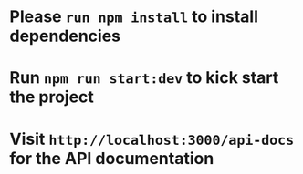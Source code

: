 # Please `run npm install` to install dependencies
# Run `npm run start:dev` to kick start the project
# Visit `http://localhost:3000/api-docs` for the  API documentation
